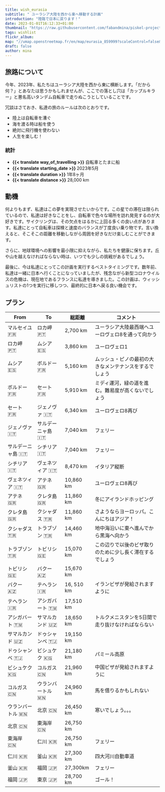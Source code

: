 ```yaml
---
title: wish_eurasia
subtitle: " ユーラシア大陸を西から東へ移動する計画"
introduction: "陸路で日本に戻ります！"
date: 2023-01-01T16:12:33+01:00
thumbnail: "https://raw.githubusercontent.com/fabandmina/piskel-projects/main/fabandmina/render/fabandmina_eurasia_map.jpg"
tags: wishlist
flickr_album:
map: "//umap.openstreetmap.fr/en/map/eurasia_859999?scaleControl=false&miniMap=false&scrollWheelZoom=false&zoomControl=true&allowEdit=false&moreControl=false&searchControl=null&tilelayersControl=null&embedControl=null&datalayersControl=true&onLoadPanel=undefined&captionBar=false"
draft: false
author: mina 
---
```


## 旅路について
今年、2023年、私たちはユーラシア大陸を西から東に横断します。「だから何？」とあなたは思うかもしれませんが、ここでの落とし穴は「カップルキラー」と悪名高いタンデム自転車で走りぬこうとしていることです。

冗談はさておき、私達の旅のルールは次のとおりです。

- 陸上は自転車を漕ぐ
- 海を渡る時は船を使う
- 絶対に飛行機を使わない
- 人生を楽しむ！

### 統計
- <b>{{< translate way_of_travelling >}}</b> 自転車とたまに船
- <b>{{< translate starting_date >}} </b>2023年5月
- <b>{{< translate duration >}}</b> 1年8ヶ月
- <b>{{< translate distance >}}</b> 28,000 km

## 動機
何よりもまず、私達はこの夢を実現させたいからです。この星での滞在は限られているので、私達は好きなことをし、自転車で色々な場所を訪れ発見するのが大好きです。サイクリングは、その欠点をはるかに上回る多くの良い点があります。私達にとって自転車は探検と速度のバランスが丁度良い乗り物です。言い換えると、そこそこの距離を移動しながら周囲を好きなだけ楽しむことができます。

さらに、地球環境への影響を最小限に抑えながら、私たちを健康に保ちます。丘や山を越えなければならない時は、いつでも少しの挑戦があるでしょう。

最後に、今は私達にとってこの計画を実行するベストタイミングです。数年前、私達は一緒に日本へ行くことになっていましたが、残念ながら新型コロナウイルスの危機は、現在地であるフランスに私達を導きました。この計画は、ウィッシュリストの1つを実行に移しつつ、最終的に日本へ戻る良い機会です。

## プラン
|   From  |   To     |  総距離 | コメント |
|--------|--------|--------|--------|
|   マルセイユ <label title="{{< translate France >}}">🇫🇷</label>      |   ロカ岬 <label title="{{< translate Portugal >}}">🇵🇹</label>    |  2,700 km  |  ユーラシア大陸最西端へユーロヴェロ8を通って向かう |
|   ロカ岬 <label title="{{< translate Portugal >}}">🇵🇹</label>    |   ムシア <label title="{{< translate Spain >}}">🇪🇸</label>           |  3,860 km  |  ユーロヴェロ1 |
|   ムシア <label title="{{< translate Spain >}}">🇪🇸</label>           |   ボルドー <label title="{{< translate France >}}">🇫🇷</label>       |  5,160 km |  ムッシュ・ピノの最初の大きなメンテナンスをするでしょう  |
|   ボルドー <label title="{{< translate France >}}">🇫🇷</label>       |   セート  <label title="{{< translate France >}}">🇫🇷</label>          |  5,910 km  |  ミディ運河，緑の道を進む。難易度が高くないでしょう |
|   セート  <label title="{{< translate France >}}">🇫🇷</label>          |   ジェノヴァ  <label title="{{< translate Italy >}}">🇮🇹</label>          |  6,340 km  |  ユーロヴェロ8再び |
|   ジェノヴァ  <label title="{{< translate Italy >}}">🇮🇹</label>          |   サルデーニャ島  <label title="{{< translate Italy >}}">🇮🇹</label>       |  7,040 km |  フェリー  |
|   サルデーニャ島  <label title="{{< translate Italy >}}">🇮🇹</label>       |   シチリア <label title="{{< translate Italy >}}">🇮🇹</label>          |  7,040 km  |  フェリー  |
|   シチリア <label title="{{< translate Italy >}}">🇮🇹</label>          |   ヴェネツィア <label title="{{< translate Italy >}}">🇮🇹</label>          |  8,470 km  |  イタリア縦断  | 
|   ヴェネツィア <label title="{{< translate Italy >}}">🇮🇹</label>          |   アテネ <label title="{{< translate Greece >}}">🇬🇷</label>         |  10,860 km  |  ユーロヴェロ8再び | 
|   アテネ <label title="{{< translate Greece >}}">🇬🇷</label>         |   クレタ島 <label title="{{< translate Greece >}}">🇬🇷</label>   |  11,860 km  |  冬にアイランドホッピング  | 
|   クレタ島 <label title="{{< translate Greece >}}">🇬🇷</label>   |   クシャダス <label title="{{< translate Turkey >}}">🇹🇷</label>       |  11,860 km  |  さようならヨーロッパ。こんにちはアジア！  | 
|   クシャダス <label title="{{< translate Turkey >}}">🇹🇷</label>       |   トラブゾン <label title="{{< translate Turkey >}}">🇹🇷</label>        |  14,460 km  |  地中海沿いに東へ進んでから黒海へ向かう | 
|   トラブゾン <label title="{{< translate Turkey >}}">🇹🇷</label>        |   トビリシ <label title="{{< translate Georgia >}}">🇬🇪</label>       |  15,070 km  |  この辺りで以後のビザ取りのために少し長く滞在するでしょう  | 
|   トビリシ <label title="{{< translate Georgia >}}">🇬🇪</label>       |   バクー <label title="{{< translate Azerbaijan >}}">🇦🇿</label>       |  15,670 km  |    | 
|   バクー <label title="{{< translate Azerbaijan >}}">🇦🇿</label>       |   テヘラン <label title="{{< translate Turkmenistan >}}">🇮🇷</label>  |  16, 510 km  |  イランビザが発給されますように  |
|   テヘラン <label title="{{< translate Azerbaijan >}}">🇮🇷</label>    |   アシガバート <label title="{{< translate Turkmenistan >}}">🇹🇲</label> |  17,510 km  |    | 
|   アシガバート <label title="{{< translate Turkmenistan >}}">🇹🇲</label> |   サマルカンド <label title="{{< translate Uzbekistan >}}">🇺🇿</label>  |  18,650 km  |  トルクメニスタンを5日間で走り抜けなければならない  | 
|   サマルカンド <label title="{{< translate Uzbekistan >}}">🇺🇿</label>  |   ドゥシャンベ <label title="{{< translate Tajikistan >}}">🇹🇯</label>   |  19,150 km  |    | 
|   ドゥシャンベ <label title="{{< translate Tajikistan >}}">🇹🇯</label>   |   ビシュケク <label title="{{< translate Kyrgyzstan >}}">🇰🇬</label>    |  21,180 km  |  パミール高原  | 
|   ビシュケク <label title="{{< translate Kyrgyzstan >}}">🇰🇬</label>    |   コルガス <label title="{{< translate China >}}">🇨🇳</label>         |  21,960 km  |  中国ビザが発給されますように  | 
|   コルガス <label title="{{< translate China >}}">🇨🇳</label>         |   ウランバートル <label title="{{< translate Mongolia >}}">🇲🇳</label>  |  24,960 km  |  馬を借りるかもしれない   | 
|   ウランバートル <label title="{{< translate Mongolia >}}">🇲🇳</label>  |   北京 <label title="{{< translate China >}}">🇨🇳</label>         |  26,450 km  |  寒いでしょう。。。  | 
|   北京 <label title="{{< translate China >}}">🇨🇳</label>         |   東海岸 <label title="{{< translate China >}}">🇨🇳</label>      |  26,750 km  |    | 
|   東海岸 <label title="{{< translate China >}}">🇨🇳</label>      |   仁川 <label title="{{< translate South Korea >}}">🇰🇷</label>   |  26,750 km  |  フェリー  | 
|   仁川 <label title="{{< translate South Korea >}}">🇰🇷</label>   |   釜山 <label title="{{< translate South Korea >}}">🇰🇷</label>     |  27,300 km  |  四大河川自動車道  | 
|   釜山 <label title="{{< translate South Korea >}}">🇰🇷</label>     |   福岡 <label title="{{< translate Japan >}}">🇯🇵</label>         |  27,300km  |  フェリー  | 
|   福岡 <label title="{{< translate Japan >}}">🇯🇵</label>         |   東京 <label title="{{< translate Japan >}}">🇯🇵</label>           |  28,700 km  |  ゴール！  | 

